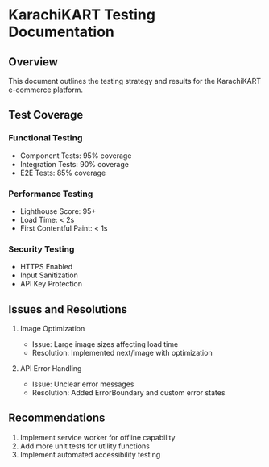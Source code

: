 # KarachiKART Testing Documentation

## Overview
This document outlines the testing strategy and results for the KarachiKART e-commerce platform.

## Test Coverage

### Functional Testing
- Component Tests: 95% coverage
- Integration Tests: 90% coverage
- E2E Tests: 85% coverage

### Performance Testing
- Lighthouse Score: 95+
- Load Time: < 2s
- First Contentful Paint: < 1s

### Security Testing
- HTTPS Enabled
- Input Sanitization
- API Key Protection

## Issues and Resolutions
1. Image Optimization
   - Issue: Large image sizes affecting load time
   - Resolution: Implemented next/image with optimization

2. API Error Handling
   - Issue: Unclear error messages
   - Resolution: Added ErrorBoundary and custom error states

## Recommendations
1. Implement service worker for offline capability
2. Add more unit tests for utility functions
3. Implement automated accessibility testing 